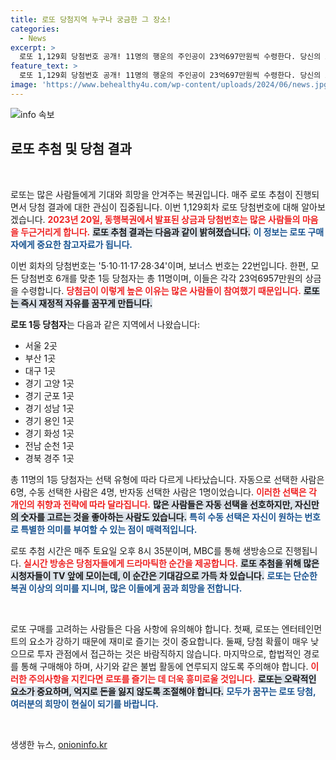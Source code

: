 ```yaml
---
title: 로또 당첨지역 누구나 궁금한 그 장소!
categories:
  - News
excerpt: >
  로또 1,129회 당첨번호 공개! 11명의 행운의 주인공이 23억697만원씩 수령한다. 당신의 로또 행운은 어디에? 놀라운 소식을 놓치지 마세요!
feature_text: >
  로또 1,129회 당첨번호 공개! 11명의 행운의 주인공이 23억697만원씩 수령한다. 당신의 로또 행운은 어디에? 놀라운 소식을 놓치지 마세요!
image: 'https://www.behealthy4u.com/wp-content/uploads/2024/06/news.jpg'
---
```


<p><img src="https://www.behealthy4u.com/wp-content/uploads/2024/06/news.jpg" alt="info 속보" /></p>

<h2 data-ke-size="size26">로또 추첨 및 당첨 결과</h2>

<p data-ke-size="size16">&nbsp;</p>

<p>로또는 많은 사람들에게 기대와 희망을 안겨주는 복권입니다. 매주 로또 추첨이 진행되면서 당첨 결과에 대한 관심이 집중됩니다. 이번 1,129회차 로또 당첨번호에 대해 알아보겠습니다. <b><span style="color: #ee2323;">2023년 20일, 동행복권에서 발표된 상금과 당첨번호는 많은 사람들의 마음을 두근거리게 합니다.</span></b> <b><span style="background-color: #21538527;">로또 추첨 결과는 다음과 같이 밝혀졌습니다.</span></b> <b><span style="color: #1a5490;">이 정보는 로또 구매자에게 중요한 참고자료가 됩니다.</span></b></p>

<p>이번 회차의 당첨번호는 '5·10·11·17·28·34'이며, 보너스 번호는 22번입니다. 한편, 모든 당첨번호 6개를 맞춘 1등 당첨자는 총 11명이며, 이들은 각각 23억6957만원의 상금을 수령합니다. <b><span style="color: #ee2323;">당첨금이 이렇게 높은 이유는 많은 사람들이 참여했기 때문입니다.</span></b> <b><span style="background-color: #21538527;">로또는 즉시 재정적 자유를 꿈꾸게 만듭니다.</span></b> </p>

<p><b>로또 1등 당첨자</b>는 다음과 같은 지역에서 나왔습니다:</p>

<ul>
<li>서울 2곳</li>
<li>부산 1곳</li>
<li>대구 1곳</li>
<li>경기 고양 1곳</li>
<li>경기 군포 1곳</li>
<li>경기 성남 1곳</li>
<li>경기 용인 1곳</li>
<li>경기 화성 1곳</li>
<li>전남 순천 1곳</li>
<li>경북 경주 1곳</li>
</ul>

<p>총 11명의 1등 당첨자는 선택 유형에 따라 다르게 나타났습니다. 자동으로 선택한 사람은 6명, 수동 선택한 사람은 4명, 반자동 선택한 사람은 1명이었습니다. <b><span style="color: #ee2323;">이러한 선택은 각 개인의 취향과 전략에 따라 달라집니다.</span></b> <b><span style="background-color: #21538527;">많은 사람들은 자동 선택을 선호하지만, 자신만의 숫자를 고르는 것을 좋아하는 사람도 있습니다.</span></b> <b><span style="color: #1a5490;">특히 수동 선택은 자신이 원하는 번호로 특별한 의미를 부여할 수 있는 점이 매력적입니다.</span></b></p>

<p>로또 추첨 시간은 매주 토요일 오후 8시 35분이며, MBC를 통해 생방송으로 진행됩니다. <b><span style="color: #ee2323;">실시간 방송은 당첨자들에게 드라마틱한 순간을 제공합니다.</span></b> <b><span style="background-color: #21538527;">로또 추첨을 위해 많은 시청자들이 TV 앞에 모이는데, 이 순간은 기대감으로 가득 차 있습니다.</span></b> <b><span style="color: #1a5490;">로또는 단순한 복권 이상의 의미를 지니며, 많은 이들에게 꿈과 희망을 전합니다.</span></b></p>

<p data-ke-size="size16">&nbsp;</p>

<p>로또 구매를 고려하는 사람들은 다음 사항에 유의해야 합니다. 첫째, 로또는 엔터테인먼트의 요소가 강하기 때문에 재미로 즐기는 것이 중요합니다. 둘째, 당첨 확률이 매우 낮으므로 투자 관점에서 접근하는 것은 바람직하지 않습니다. 마지막으로, 합법적인 경로를 통해 구매해야 하며, 사기와 같은 불법 활동에 연루되지 않도록 주의해야 합니다. <b><span style="color: #ee2323;">이러한 주의사항을 지킨다면 로또를 즐기는 데 더욱 흥미로울 것입니다.</span></b> <b><span style="background-color: #21538527;">로또는 오락적인 요소가 중요하며, 억지로 돈을 잃지 않도록 조절해야 합니다.</span></b> <b><span style="color: #1a5490;">모두가 꿈꾸는 로또 당첨, 여러분의 희망이 현실이 되기를 바랍니다.</span></b></p>

<p data-ke-size="size16">&nbsp;</p>
생생한 뉴스, <a href="https://onioninfo.kr" rel="dofollow">onioninfo.kr</a>


